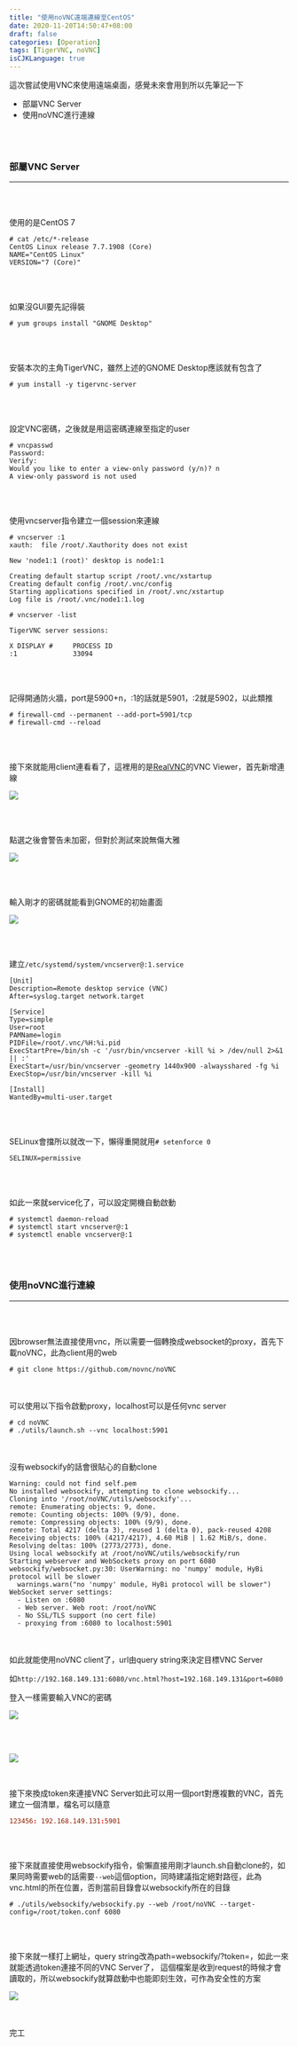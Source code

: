 ```yaml
---
title: "使用noVNC遠端連線至CentOS"
date: 2020-11-20T14:50:47+08:00
draft: false
categories: [Operation]
tags: [TigerVNC, noVNC]
isCJKLanguage: true
---
```

這次嘗試使用VNC來使用遠端桌面，感覺未來會用到所以先筆記一下
<!--more-->

* <a onclick="window.scrollTo({top: document.getElementById(1).offsetTop, behavior: 'smooth'})">部屬VNC Server</a>
* <a onclick="window.scrollTo({top: document.getElementById(2).offsetTop, behavior: 'smooth'})">使用noVNC進行連線</a>

<br></br>

<h3 id=1>部屬VNC Server</h3>

---
<br></br>

使用的是CentOS 7
```
# cat /etc/*-release
CentOS Linux release 7.7.1908 (Core)
NAME="CentOS Linux"
VERSION="7 (Core)"
```
<br></br>

如果沒GUI要先記得裝
```
# yum groups install "GNOME Desktop"
```
<br></br>

安裝本次的主角TigerVNC，雖然上述的GNOME Desktop應該就有包含了
```
# yum install -y tigervnc-server
```
<br></br>

設定VNC密碼，之後就是用這密碼連線至指定的user
```
# vncpasswd
Password:
Verify:
Would you like to enter a view-only password (y/n)? n
A view-only password is not used
```
<br></br>


使用vncserver指令建立一個session來連線
```
# vncserver :1
xauth:  file /root/.Xauthority does not exist

New 'node1:1 (root)' desktop is node1:1

Creating default startup script /root/.vnc/xstartup
Creating default config /root/.vnc/config
Starting applications specified in /root/.vnc/xstartup
Log file is /root/.vnc/node1:1.log

# vncserver -list

TigerVNC server sessions:

X DISPLAY #     PROCESS ID
:1              33094
```
<br></br>

記得開通防火牆，port是5900+n，:1的話就是5901，:2就是5902，以此類推
```
# firewall-cmd --permanent --add-port=5901/tcp
# firewall-cmd --reload
```
<br></br>

接下來就能用client連看看了，這裡用的是<a target="_blank" href="https://www.realvnc.com/en/">RealVNC</a>的VNC Viewer，首先新增連線

![](1.png)

<br></br>

點選之後會警告未加密，但對於測試來說無傷大雅

![](2.png)

<br></br>

輸入剛才的密碼就能看到GNOME的初始畫面

![](3.png)

<br></br>

建立`/etc/systemd/system/vncserver@:1.service`
```service
[Unit]
Description=Remote desktop service (VNC)
After=syslog.target network.target

[Service]
Type=simple
User=root
PAMName=login
PIDFile=/root/.vnc/%H:%i.pid
ExecStartPre=/bin/sh -c '/usr/bin/vncserver -kill %i > /dev/null 2>&1 || :'
ExecStart=/usr/bin/vncserver -geometry 1440x900 -alwaysshared -fg %i
ExecStop=/usr/bin/vncserver -kill %i

[Install]
WantedBy=multi-user.target
```
<br></br>

SELinux會擋所以就改一下，懶得重開就用`# setenforce 0`
```:/etc/sysconfig/selinux
SELINUX=permissive
```
<br></br>

如此一來就service化了，可以設定開機自動啟動
```
# systemctl daemon-reload
# systemctl start vncserver@:1
# systemctl enable vncserver@:1
```
<br></br>

<h3 id=2>使用noVNC進行連線</h3>

---
<br></br>

因browser無法直接使用vnc，所以需要一個轉換成websocket的proxy，首先下載noVNC，此為client用的web

```
# git clone https://github.com/novnc/noVNC
```
<br></br>
可以使用以下指令啟動proxy，localhost可以是任何vnc server
```
# cd noVNC
# ./utils/launch.sh --vnc localhost:5901
```
<br></br>
沒有websockify的話會很貼心的自動clone
```text {hl_lines=[3]}
Warning: could not find self.pem
No installed websockify, attempting to clone websockify...
Cloning into '/root/noVNC/utils/websockify'...
remote: Enumerating objects: 9, done.
remote: Counting objects: 100% (9/9), done.
remote: Compressing objects: 100% (9/9), done.
remote: Total 4217 (delta 3), reused 1 (delta 0), pack-reused 4208
Receiving objects: 100% (4217/4217), 4.60 MiB | 1.62 MiB/s, done.
Resolving deltas: 100% (2773/2773), done.
Using local websockify at /root/noVNC/utils/websockify/run
Starting webserver and WebSockets proxy on port 6080
websockify/websocket.py:30: UserWarning: no 'numpy' module, HyBi protocol will be slower
  warnings.warn("no 'numpy' module, HyBi protocol will be slower")
WebSocket server settings:
  - Listen on :6080
  - Web server. Web root: /root/noVNC
  - No SSL/TLS support (no cert file)
  - proxying from :6080 to localhost:5901
```
<br></br>
如此就能使用noVNC client了，url由query string來決定目標VNC Server
  
如`http://192.168.149.131:6080/vnc.html?host=192.168.149.131&port=6080`
  
登入一樣需要輸入VNC的密碼

![](4.png)

<br></br>


![](5.png)

<br>

接下來換成token來連接VNC Server如此可以用一個port對應複數的VNC，首先建立一個清單，檔名可以隨意
```:token.conf
123456: 192.168.149.131:5901
```
<br></br>

接下來就直接使用websockify指令，偷懶直接用剛才launch.sh自動clone的，如果同時需要web的話需要`--web`這個option，同時建議指定絕對路徑，此為vnc.html的所在位置，否則當前目錄會以websockify所在的目錄
```
# ./utils/websockify/websockify.py --web /root/noVNC --target-config=/root/token.conf 6080
```
<br></br>

接下來就一樣打上網址，query string改為path=websockify/?token=<token>，如此一來就能透過token連接不同的VNC Server了，
這個檔案是收到request的時候才會讀取的，所以websockify就算啟動中也能即刻生效，可作為安全性的方案

![](6.png)

<br></br>
完工